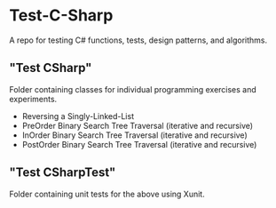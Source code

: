 # Test-C-Sharp
A repo for testing C# functions, tests, design patterns, and algorithms.

## "Test CSharp"
Folder containing classes for individual programming exercises and experiments.
- Reversing a Singly-Linked-List
- PreOrder Binary Search Tree Traversal (iterative and recursive)
- InOrder Binary Search Tree Traversal (iterative and recursive)
- PostOrder Binary Search Tree Traversal (iterative and recursive)

## "Test CSharpTest"
Folder containing unit tests for the above using Xunit.
